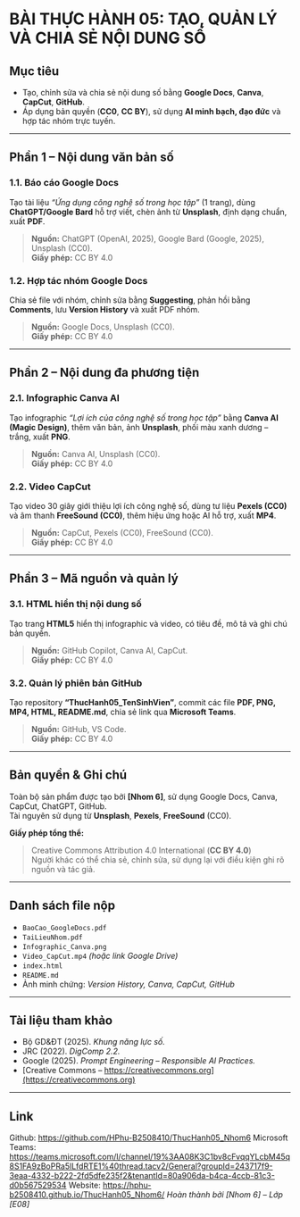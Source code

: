 #  BÀI THỰC HÀNH 05: TẠO, QUẢN LÝ VÀ CHIA SẺ NỘI DUNG SỐ

##  Mục tiêu
- Tạo, chỉnh sửa và chia sẻ nội dung số bằng **Google Docs**, **Canva**, **CapCut**, **GitHub**.  
- Áp dụng bản quyền (**CC0**, **CC BY**), sử dụng **AI minh bạch, đạo đức** và hợp tác nhóm trực tuyến.

---

##  Phần 1 – Nội dung văn bản số

### 1.1. Báo cáo Google Docs  
Tạo tài liệu *“Ứng dụng công nghệ số trong học tập”* (1 trang), dùng **ChatGPT/Google Bard** hỗ trợ viết, chèn ảnh từ **Unsplash**, định dạng chuẩn, xuất **PDF**.  
> **Nguồn:** ChatGPT (OpenAI, 2025), Google Bard (Google, 2025), Unsplash (CC0).  
> **Giấy phép:** CC BY 4.0  

### 1.2. Hợp tác nhóm Google Docs  
Chia sẻ file với nhóm, chỉnh sửa bằng **Suggesting**, phản hồi bằng **Comments**, lưu **Version History** và xuất PDF nhóm.  
> **Nguồn:** Google Docs, Unsplash (CC0).  
> **Giấy phép:** CC BY 4.0  

---

##  Phần 2 – Nội dung đa phương tiện

### 2.1. Infographic Canva AI  
Tạo infographic *“Lợi ích của công nghệ số trong học tập”* bằng **Canva AI (Magic Design)**, thêm văn bản, ảnh **Unsplash**, phối màu xanh dương – trắng, xuất **PNG**.  
> **Nguồn:** Canva AI, Unsplash (CC0).  
> **Giấy phép:** CC BY 4.0  

### 2.2. Video CapCut  
Tạo video 30 giây giới thiệu lợi ích công nghệ số, dùng tư liệu **Pexels (CC0)** và âm thanh **FreeSound (CC0)**, thêm hiệu ứng hoặc AI hỗ trợ, xuất **MP4**.  
> **Nguồn:** CapCut, Pexels (CC0), FreeSound (CC0).  
> **Giấy phép:** CC BY 4.0  

---

##  Phần 3 – Mã nguồn và quản lý

### 3.1. HTML hiển thị nội dung số  
Tạo trang **HTML5** hiển thị infographic và video, có tiêu đề, mô tả và ghi chú bản quyền.  
> **Nguồn:** GitHub Copilot, Canva AI, CapCut.  
> **Giấy phép:** CC BY 4.0  

### 3.2. Quản lý phiên bản GitHub  
Tạo repository **“ThucHanh05_TenSinhVien”**, commit các file **PDF, PNG, MP4, HTML, README.md**, chia sẻ link qua **Microsoft Teams**.  
> **Nguồn:** GitHub, VS Code.  
> **Giấy phép:** CC BY 4.0  

---

##  Bản quyền & Ghi chú
Toàn bộ sản phẩm được tạo bởi **[Nhom 6]**, sử dụng Google Docs, Canva, CapCut, ChatGPT, GitHub.  
Tài nguyên sử dụng từ **Unsplash**, **Pexels**, **FreeSound** (CC0).  




 **Giấy phép tổng thể:**  
> Creative Commons Attribution 4.0 International (**CC BY 4.0**)  
> Người khác có thể chia sẻ, chỉnh sửa, sử dụng lại với điều kiện ghi rõ nguồn và tác giả.

---

##  Danh sách file nộp
- `BaoCao_GoogleDocs.pdf`  
- `TaiLieuNhom.pdf`  
- `Infographic_Canva.png`  
- `Video_CapCut.mp4` *(hoặc link Google Drive)*  
- `index.html`  
- `README.md`  
- Ảnh minh chứng: *Version History, Canva, CapCut, GitHub*  

---

##  Tài liệu tham khảo
- Bộ GD&ĐT (2025). *Khung năng lực số.*  
- JRC (2022). *DigComp 2.2.*  
- Google (2025). *Prompt Engineering – Responsible AI Practices.*  
- [Creative Commons – https://creativecommons.org](https://creativecommons.org)

---
## Link 
Github: https://github.com/HPhu-B2508410/ThucHanh05_Nhom6
Microsoft Teams: https://teams.microsoft.com/l/channel/19%3AA08K3C1bv8cFvqqYLcbM45q8S1FA9zBoPRa5lLfdRTE1%40thread.tacv2/General?groupId=243717f9-3eaa-4332-b222-2fd5dfe235f2&tenantId=80a906da-b4ca-4ccb-81c3-d0b567529534
Website: https://hphu-b2508410.github.io/ThucHanh05_Nhom6/
 *Hoàn thành bởi [Nhom 6] – Lớp [E08]*  
